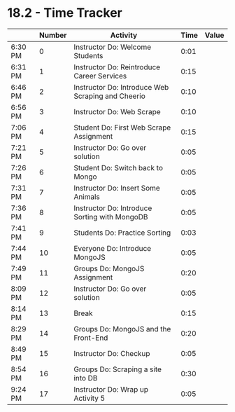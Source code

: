 # 18.2 - Time Tracker

|         | Number | Activity                                          | Time | Value |
| ------- | ------ | ------------------------------------------------- | ---- | ----- |
| 6:30 PM | 0      | Instructor Do: Welcome Students                   | 0:01 |       |
| 6:31 PM | 1      | Instructor Do: Reintroduce Career Services        | 0:15 |       |
| 6:46 PM | 2      | Instructor Do: Introduce Web Scraping and Cheerio | 0:10 |       |
| 6:56 PM | 3      | Instructor Do: Web Scrape                         | 0:10 |       |
| 7:06 PM | 4      | Student Do: First Web Scrape Assignment           | 0:15 |       |
| 7:21 PM | 5      | Instructor Do: Go over solution                   | 0:05 |       |
| 7:26 PM | 6      | Student Do: Switch back to Mongo                  | 0:05 |       |
| 7:31 PM | 7      | Instructor Do: Insert Some Animals                | 0:05 |       |
| 7:36 PM | 8      | Instructor Do: Introduce Sorting with MongoDB     | 0:05 |       |
| 7:41 PM | 9      | Students Do: Practice Sorting                     | 0:03 |       |
| 7:44 PM | 10     | Everyone Do: Introduce MongoJS                    | 0:05 |       |
| 7:49 PM | 11     | Groups Do: MongoJS Assignment                     | 0:20 |       |
| 8:09 PM | 12     | Instructor Do: Go over solution                   | 0:05 |       |
| 8:14 PM | 13     | Break                                             | 0:15 |       |
| 8:29 PM | 14     | Groups Do: MongoJS and the Front-End              | 0:20 |       |
| 8:49 PM | 15     | Instructor Do: Checkup                            | 0:05 |       |
| 8:54 PM | 16     | Groups Do: Scraping a site into DB                | 0:30 |       |
| 9:24 PM | 17     | Instructor Do: Wrap up Activity 5                 | 0:05 |       |
